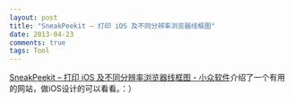 ```yaml
---
layout: post
title: "SneakPeekit – 打印 iOS 及不同分辨率浏览器线框图"
date: 2013-04-23
comments: true
tags: Tool
---
```

<p><a href="http://www.appinn.com/sneakpeekit/">SneakPeekit &ndash; 打印 iOS 及不同分辨率浏览器线框图 - 小众软件</a>介绍了一个有用的网站，做iOS设计的可以看看。：）</p>
